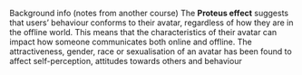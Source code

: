 Background info (notes from another course)
The **Proteus effect** suggests that users’ behaviour conforms to their avatar, regardless of how they are in the offline world. This means that the characteristics of their avatar can impact how someone communicates both online and offline. The attractiveness, gender, race or sexualisation of an avatar has been found to affect self-perception, attitudes towards others and behaviour

